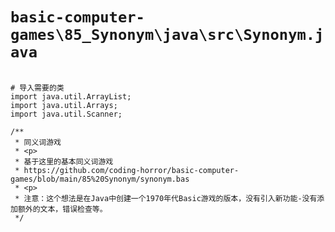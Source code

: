 # `basic-computer-games\85_Synonym\java\src\Synonym.java`

```

# 导入需要的类
import java.util.ArrayList;
import java.util.Arrays;
import java.util.Scanner;

/**
 * 同义词游戏
 * <p>
 * 基于这里的基本同义词游戏
 * https://github.com/coding-horror/basic-computer-games/blob/main/85%20Synonym/synonym.bas
 * <p>
 * 注意：这个想法是在Java中创建一个1970年代Basic游戏的版本，没有引入新功能-没有添加额外的文本，错误检查等。
 */

```